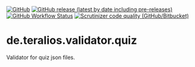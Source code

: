 [![GitHub](https://img.shields.io/github/license/Teralios/de.teralios.validator.quiz?style=flat)](https://www.gnu.org/licenses/gpl-3.0.txt)
[![GitHub release (latest by date including pre-releases)](https://img.shields.io/github/v/release/teralios/de.teralios.validator.quiz?include_prereleases&style=flat)](https://github.com/Teralios/de.teralios.validator.quiz/releases)
[![GitHub Workflow Status](https://img.shields.io/github/workflow/status/Teralios/de.teralios.validator.quiz/Check%20PHP/1.0.x)](https://github.com/Teralios/de.teralios.validator.quiz/actions?query=workflow%3A%22Check+PHP%22)
[![Scrutinizer code quality (GitHub/Bitbucket)](https://img.shields.io/scrutinizer/quality/g/Teralios/de.teralios.validator.quiz?style=flat&branche=1.0.x)](https://scrutinizer-ci.com/g/Teralios/de.teralios.validator.quiz/?branche=1.0.x)


# de.teralios.validator.quiz
Validator for quiz json files.
